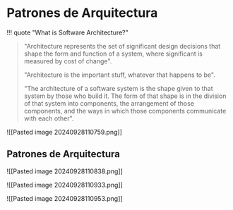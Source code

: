 # Patrones de Arquitectura

!!! quote "What is Software Architecture?"
> "Architecture represents the set of significant design decisions that shape the form and 
> function of a system, where significant is measured by cost of change".
> 
> "Architecture is the important stuff, whatever that happens to be".
> 
> "The architecture of a software system is the shape given to that system by those who build it. The form of that shape is in the division of that system into components, the arrangement of those components, and the ways in which those components communicate with each other".


![[Pasted image 20240928110759.png]]

## Patrones de Arquitectura

![[Pasted image 20240928110838.png]]

![[Pasted image 20240928110933.png]]

![[Pasted image 20240928110953.png]]